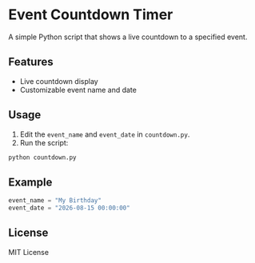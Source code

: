 # Event Countdown Timer

A simple Python script that shows a live countdown to a specified event.

## Features

- Live countdown display
- Customizable event name and date

## Usage

1. Edit the `event_name` and `event_date` in `countdown.py`.
2. Run the script:

```bash
python countdown.py
```

## Example

```python
event_name = "My Birthday"
event_date = "2026-08-15 00:00:00"
```

## License

MIT License
